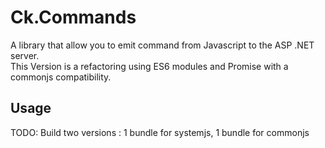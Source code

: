 #   Ck.Commands
A library that allow you to emit command from Javascript to the ASP .NET server.<br>
This Version is a refactoring using ES6 modules and Promise with a commonjs compatibility.

##  Usage

TODO: Build two versions : 1 bundle for systemjs, 1 bundle for commonjs